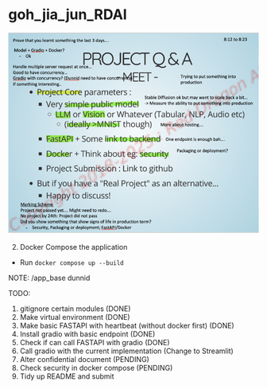 # goh_jia_jun_RDAI
![Project Screenshot](RDAI_Instructions.png)

2.  Docker Compose the application
   - Run `docker compose up --build` 

NOTE: /app_base dunnid

TODO: 
1) gitignore certain modules (DONE)
2) Make virtual environment (DONE)
3) Make basic FASTAPI with heartbeat (without docker first) (DONE)
4) Install gradio with basic endpoint (DONE)
5) Check if can call FASTAPI with gradio (DONE)
6) Call gradio with the current implementation (Change to Streamlit)
7) Alter confidential document (PENDING)
8) Check security in docker compose (PENDING)
9) Tidy up README and submit